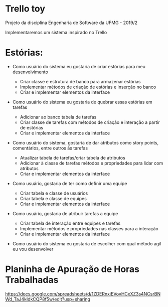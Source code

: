 # Trello toy
Projeto da disciplina Engenharia de Software da UFMG - 2019/2

Implementaremos um sistema inspirado no Trello

# Estórias:

* Como usuário do sistema eu gostaria de criar estórias para meu desenvolvimento
	* Criar classe e estrutura de banco para armazenar estórias
	* Implementar métodos de criação de estórias e inserção no banco
	* Criar e implementar elementos da interface

* Como usuário do sistema eu gostaria de quebrar essas estórias em tarefas
	* Adicionar ao banco tabela de tarefas
	* Criar classe de tarefas com métodos de criação e interação a partir de estórias
	* Criar e implementar elementos da interface

* Como usuário do sistema, gostaria de dar atributos como story points, comentários, entre outros às tarefas
	* Atualizar tabela de tarefas/criar tabela de atributos
	* Adicionar à classe de tarefas métodos e propriedades para lidar com atributos
	* Criar e implementar elementos da interface

* Como usuário, gostaria de ter como definir uma equipe
	* Criar tabela e classe de usuários
	* Criar tabela e classe de equipes
	* Criar e implementar elementos da interface

* Como usuário, gostaria de atribuir tarefas a equipe
	* Criar tabela de interação entre equipes e tarefas
	* Implementar métodos e propriedades nas classes para a interação
	* Criar e implementar elementos da interface

* Como usuário do sistema eu gostaria de escolher com qual método agil eu vou desenvolver


# Planinha de Apuração de Horas Trabalhadas

https://docs.google.com/spreadsheets/d/1ZDERnxiEVovHCxXZ3s4NCsrBNWd_TaJ4kIdkCQP8f5w/edit?usp=sharing
